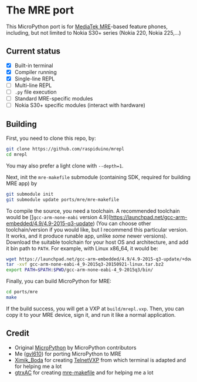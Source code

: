 # The MRE port

This MicroPython port is for [MediaTek MRE](https://lpcwiki.miraheze.org/wiki/MAUI_Runtime_Environment)-based feature phones, including, but not limited to Nokia S30+ series (Nokia 220, Nokia 225,...)

## Current status
- [x] Built-in terminal
- [x] Compiler running
- [x] Single-line REPL
- [ ] Multi-line REPL
- [ ] `.py` file execution
- [ ] Standard MRE-specific modules
- [ ] Nokia S30+ specific modules (interact with hardware)

## Building

First, you need to clone this repo, by:
```bash
git clone https://github.com/raspiduino/mrepl
cd mrepl
```

You may also prefer a light clone with `--depth=1`.

Next, init the `mre-makefile` submodule (containing SDK, required for building MRE app) by

```bash
git submodule init
git submodule update ports/mre/mre-makefile
```

To compile the source, you need a toolchain. A recommended toolchain would be []`gcc-arm-none-eabi` version 4.9](https://launchpad.net/gcc-arm-embedded/4.9/4.9-2015-q3-update) (You can choose other toolchain/version if you would like, but I recommend this particular version. It works, and it produce runable app, unlike *some* newer versions). Download the suitable toolchain for your host OS and architecture, and add it bin path to `PATH`. For example, with Linux x86_64, it would be:

```bash
wget https://launchpad.net/gcc-arm-embedded/4.9/4.9-2015-q3-update/+download/gcc-arm-none-eabi-4_9-2015q3-20150921-linux.tar.bz2
tar -xvf gcc-arm-none-eabi-4_9-2015q3-20150921-linux.tar.bz2
export PATH=$PATH:$PWD/gcc-arm-none-eabi-4_9-2015q3/bin/
```

Finally, you can build MicroPython for MRE:

```bash
cd ports/mre
make
```

If the build success, you will get a VXP at `build/mrepl.vxp`. Then, you can copy it to your MRE device, sign it, and run it like a normal application.

## Credit
- Original [MicroPython](https://github.com/micropython/micropython) by MicroPython contributors
- Me ([gvl610](https://github.com/raspiduino)) for porting MicroPython to MRE
- [Ximik_Boda](https://github.com/XimikBoda) for creating [TelnetVXP](https://github.com/XimikBoda/TelnetVXP) from which terminal is adapted and for helping me a lot
- [gtrxAC](https://github.com/gtrxAC) for creating [mre-makefile](https://github.com/gtrxAC/mre-makefile) and for helping me a lot
